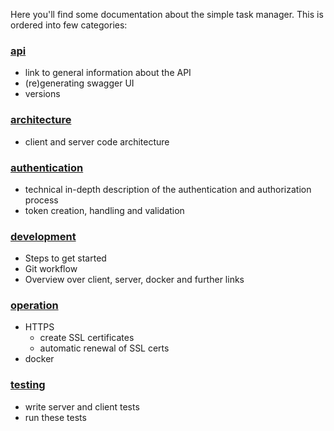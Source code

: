 Here you'll find some documentation about the simple task manager. This is ordered into few categories:

### [api](api)
* link to general information about the API
* (re)generating swagger UI
* versions

### [architecture](architecture)
* client and server code architecture

### [authentication](authentication)
* technical in-depth description of the authentication and authorization process
* token creation, handling and validation

### [development](development)

* Steps to get started
* Git workflow
* Overview over client, server, docker and further links

### [operation](operation)
* HTTPS
    * create SSL certificates
    * automatic renewal of SSL certs
* docker

### [testing](testing)
* write server and client tests
* run these tests